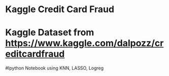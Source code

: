 # Kaggle Credit Card Fraud
# Kaggle Dataset from https://www.kaggle.com/dalpozz/creditcardfraud
#Ipython Notebook using KNN, LASSO, Logreg

